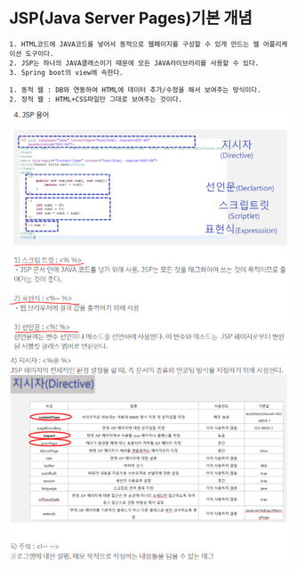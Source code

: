 # JSP(Java Server Pages)기본 개념

```
1. HTML코드에 JAVA코드를 넣어서 동적으로 웹페이지를 구성할 수 있게 만드는 웹 어플리케이션 도구이다.
2. JSP는 하나의 JAVA클래스이기 때문에 모든 JAVA라이브러리를 사용할 수 있다.
3. Spring boot의 view에 속한다.
```

```
1. 동적 웹 : DB와 연동하여 HTML에 데이터 추가/수정을 해서 보여주는 방식이다.
2. 정적 웹 : HTML+CSS파일만 그대로 보여주는 것이다.
```

<img src="./JSP기본설정/image/JSP용어.PNG" width= 700px; alt="" />
<img src="./JSP기본설정/image/JSP용어1.PNG" width= 700px; alt="" />
